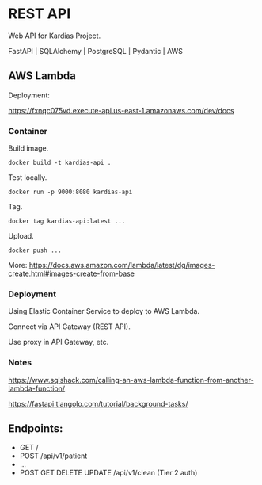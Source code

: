 # REST API

Web API for Kardias Project.

FastAPI | SQLAlchemy | PostgreSQL | Pydantic | AWS


## AWS Lambda

Deployment:

https://fxnqc075vd.execute-api.us-east-1.amazonaws.com/dev/docs


### Container

Build image.

```shell
docker build -t kardias-api . 
```

Test locally.

```shell
docker run -p 9000:8080 kardias-api 
```

Tag.

```shell
docker tag kardias-api:latest ...
```

Upload.

```shell
docker push ...
```

More: https://docs.aws.amazon.com/lambda/latest/dg/images-create.html#images-create-from-base


### Deployment

Using Elastic Container Service to deploy to AWS Lambda. 

Connect via API Gateway (REST API).

Use proxy in API Gateway, etc.


### Notes

https://www.sqlshack.com/calling-an-aws-lambda-function-from-another-lambda-function/

https://fastapi.tiangolo.com/tutorial/background-tasks/


## Endpoints:

- GET /
- POST /api/v1/patient
- ...
- POST GET DELETE UPDATE /api/v1/clean (Tier 2 auth)